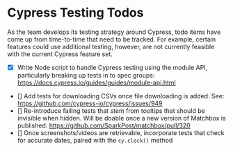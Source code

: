 # Cypress Testing Todos

As the team develops its testing strategy around Cypress, todo items have come up from time-to-time
that need to be tracked. For example, certain features could use additional testing, however, are
not currently feasible with the current Cypress feature set.

- [x] Write Node script to handle Cypress testing using the module API, particularly breaking up
      tests in to spec groups: https://docs.cypress.io/guides/guides/module-api.html
- [] Add tests for downloading CSVs once file downloading is added. See:
  https://github.com/cypress-io/cypress/issues/949
- [] Re-introduce failing tests that stem from tooltips that should be invisible when hidden. Will
  be doable once a new version of Matchbox is published:
  https://github.com/SparkPost/matchbox/pull/320
- [] Once screenshots/videos are retrievable, incorporate tests that check for accurate dates,
  paired with the `cy.clock()` method
